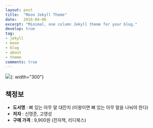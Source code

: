 ```yaml
---
layout: post
title:  "Moon Jekyll Theme"
date:   2016-04-06
excerpt: "Minimal, one column Jekyll theme for your blog."
develop: true
tag:
- jekyll 
- moon
- blog
- about
- theme
comments: true
---
```




![](https://sloth9143.github.io/assets/img/book/book-01.jpg){: width="300"}

## 책정보
   - **도서명** : 뼈 있는 아무 말 대잔치 (이왕이면 뼈 있는 아무 말을 나눠야 한다)
   - **저자** :  신영준, 고영성
   - **구매 가격** : 9,900원 (전자책, 리디북스)
